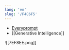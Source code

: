 ```yaml
---
lang: 'en'
slug: '/F4C6F5'
---
```


- [Everyprompt](https://www.everyprompt.com/)
- [[Generative Intelligence]]

![[7EF8EE.png]]
